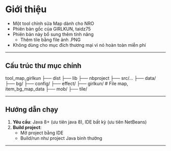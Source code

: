 # Giới thiệu
- Một tool chỉnh sửa Map dành cho NRO
- Phiên bản gốc của GIRLKUN, taidz75
- Phiên bản này bổ sung thêm tính năng
    + Thêm tile bằng file ảnh .PNG
- Không dùng cho mục đích thương mại vì nó hoàn toàn miễn phí

---------------------------

## Cấu trúc thư mục chính
tool_map_girlkun
├── dist
├── lib
├── nbproject
├── src/...
├── data/
    ├── bg/
    ├── config/
    ├── effect/
    ├── girlkun/ # File map, item_bg_map_data
    ├── mob/ 
    ├── tile/

--------------------------

## Hướng dẫn chạy

1. **Yêu cầu**: Java 8+ (ưu tiên java 8), IDE bất kỳ (ưu tiên NetBeans)
2. **Build project**:
   - Mở project bằng IDE
   - Build/run như project Java bình thường

---



